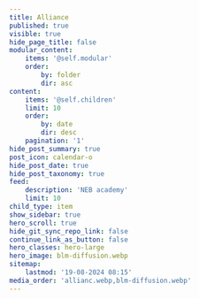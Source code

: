```yaml
---
title: Alliance
published: true
visible: true
hide_page_title: false
modular_content:
    items: '@self.modular'
    order:
        by: folder
        dir: asc
content:
    items: '@self.children'
    limit: 10
    order:
        by: date
        dir: desc
    pagination: '1'
hide_post_summary: true
post_icon: calendar-o
hide_post_date: true
hide_post_taxonomy: true
feed:
    description: 'NEB academy'
    limit: 10
child_type: item
show_sidebar: true
hero_scroll: true
hide_git_sync_repo_link: false
continue_link_as_button: false
hero_classes: hero-large
hero_image: blm-diffusion.webp
sitemap:
    lastmod: '19-08-2024 08:15'
media_order: 'allianc.webp,blm-diffusion.webp'
---
```



